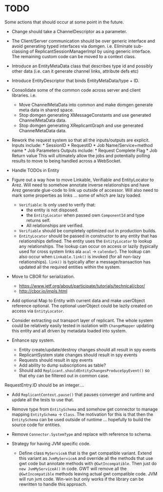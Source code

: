 # TODO

Some actions that should occur at some point in the future.

* Change should take a ChannelDescriptor as a parameter.
* The Client/Server communication should be over generic interface and avoid generating typed
  interfaces via domgen. i.e. Eliminate sub-classing of ReplicantSessionManagerImpl by using
  generic interface. The remaining custom code can be moved to a context class.
* Introduce an EntityMetaData class that describes type id and possibly other data (i.e. can
  it generate channel links, attribute defs etc)
* Introduce EntityDescriptor that binds EntityMetaData/type + ID.
* Consolidate some of the common code across server and client libraries. i.e.
  - Move ChannelMetaData into common and make domgen generate meta data in shared space.
  - Stop domgen generating XMessageConstants and use generated ChannelMetaData data.
  - Stop domgen generating XReplicantGraph and use generated ChannelMetaData data.
* Rework the request system so that all the inputs/outputs are explicit.
    Inputs include:
      * SessionID
      * RequestID
      * Job Name/Service+method name
      * Job Parameters
    Outputs include:
      * Request Complete Flag
      * Job Return value
    This will ultimately allow the jobs and potentially polling results to move to being
    handled across a WebSocket.

* Handle TODOs in Entity

* Figure out a way how to move Linkable, Verifiable and EntityLocator to Arez. Will need to somehow annotate
  inverse relationships and have Arez generate glue-code to link up outside of accessor. Will also need to mark
  some properties as links ... some of which are lazy loaded.

  - `Verifiable`: Is only used to verify that:
    * the entity is not disposed.
    * the `EntityLocator` when passed own `ComponentId` and type returns self.
    * All relationships are verified.
  - `Verifiable` should be completely optimized out in production builds.
  - `EntityLocator` should be passed in constructor to any entity that has relationships defined. The entity
    uses the `EntityLocator` to lookup any relationships. The lookup can occur on access or lazily (typically
    used for cross system links ala `acal` -> `calendar`). The lookup can also occur when `Linkable.link()`
    is invoked (for all non-lazy relationships). `link()` is typically after a message/transaction has updated
    all the required entities within the system.

* Move to CBOR for serialization.
  - https://www.ietf.org/about/participate/tutorials/technical/cbor/
  - http://cbor.io/impls.html

* Add optional Map to Entity with current data and make userObject reference optional. The optional userObject
  could be lazily created on access via `EntityLocator`.

* Consider extracting out transport layer of replicant. The whole system could be relatively easily tested in
  isolation with `ChangeMapper` updating this entity and all driven by metadata loaded into system.

* Enhance spy system.
  - Entity create/update/destroy changes should all result in spy events
  - ReplicantSystem state changes should result in spy events
  - Requests should result in spy events
  - Add ability to dump subscriptions as table?
  - Should add `Replicant.shouldEntityChangesProduceSpyEvent()` so that ehy can be filtered out in common case.

RequestEntry.ID should be an integer....

* Add `ReplicantContext.pause()` that pauses converger and runtime and update all the tests to use that.

* Remove type from `EntitySchema` and somehow get connector to manage mapping `EntitySchema` -> `Class`.
  The motivation for this is that then the `EntitySchema` can be used outside of runtime ... hopefully
  to build the source code for entities.

* Remove `Connector.SystemType` and replace with reference to schema.

* Strategy for having JVM specific code.
  - Define class `MyServiceA` that is the gwt compatible variant. Extend this variant as `JvmMyServiceA`
    and override all the methods that use gwt code but annotate methods with `@GwtIncompatible`. Then just do
    `new JvmMyServiceA()` in code. GWT will remove all the `@GwtIncompatible` methods leaving actual gwt
    compatible code. JVM will run jvm code. Win-win but only works if the library can be rewritten to handle
    this approach.
